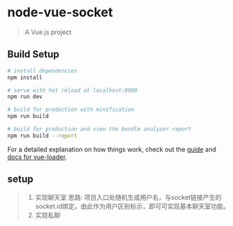 # node-vue-socket

> A Vue.js project

## Build Setup

``` bash
# install dependencies
npm install

# serve with hot reload at localhost:8080
npm run dev

# build for production with minification
npm run build

# build for production and view the bundle analyzer report
npm run build --report
```

For a detailed explanation on how things work, check out the [guide](http://vuejs-templates.github.io/webpack/) and [docs for vue-loader](http://vuejs.github.io/vue-loader).

## setup
> 1. 实现聊天室
  思路: 项目入口处随机生成用户名，与socket链接产生的socket.id绑定。由此作为用户区别标示，即可可实现基本聊天室功能。 
> 2. 实现私聊
  